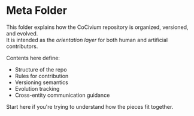 # Meta Folder

This folder explains how the CoCivium repository is organized, versioned, and evolved.  
It is intended as the *orientation layer* for both human and artificial contributors.

Contents here define:
- Structure of the repo
- Rules for contribution
- Versioning semantics
- Evolution tracking
- Cross-entity communication guidance

Start here if you're trying to understand how the pieces fit together.
